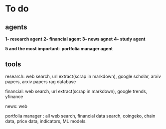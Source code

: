 # To do

## agents
**1- research agent**
**2- financial agent**
**3- news agnet**
**4- study agent**

**5 and the most important- portfolia manager agent**

## tools

research: web search, url extract(scrap in markdown), google scholar, arxiv papers, arxiv papers rag database

financial: web search, url extract(scrap in markdown), google trends, yfinance

news: web

portfolia manager : all web search, financial data search, coingeko, chain data, price data, indicators, ML models. 
